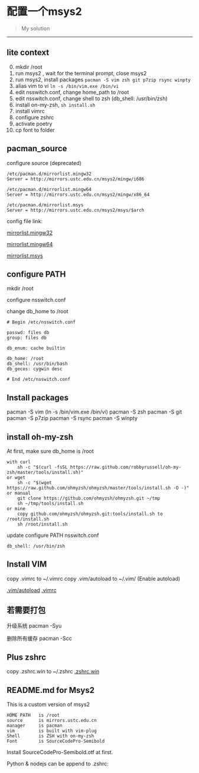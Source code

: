 # 配置一个msys2

> My solution

---

## lite context

0. mkdir /root
1. run msys2 , wait for the terminal prompt, close msys2
2. run msys2, install packages  `pacman -S vim zsh git p7zip rsync winpty`
3. alias vim to vi `ln -s /bin/vim.exe /bin/vi`
4. edit nsswitch.conf, change home_path to /root
5. edit nsswitch.conf, change shell to zsh (db_shell: /usr/bin/zsh)
6. install on-my-zsh, `sh install.sh`
7. install vimrc
8. configure zshrc
9. activate poetry
10. cp font to folder


## pacman_source

configure source (deprecated)

```shell
/etc/pacman.d/mirrorlist.mingw32
Server = http://mirrors.ustc.edu.cn/msys2/mingw/i686

/etc/pacman.d/mirrorlist.mingw64
Server = http://mirrors.ustc.edu.cn/msys2/mingw/x86_64

/etc/pacman.d/mirrorlist.msys
Server = http://mirrors.ustc.edu.cn/msys2/msys/$arch
```
config file link:

[mirrorlist.mingw32](/delta/msys64_build/root/src/mirrorlist.mingw32) 

[mirrorlist.mingw64](/delta/msys64_build/root/src/mirrorlist.mingw64) 

[mirrorlist.msys](/delta/msys64_build/root/src/mirrorlist.msys) 

## configure PATH

mkdir /root

configure nsswitch.conf

change db_home to /root

```shell
# Begin /etc/nsswitch.conf

passwd: files db
group: files db

db_enum: cache builtin

db_home: /root
db_shell: /usr/bin/bash
db_gecos: cygwin desc

# End /etc/nsswitch.conf
```

## Install packages

pacman -S vim       (ln -s /bin/vim.exe /bin/vi)
pacman -S zsh
pacman -S git
pacman -S p7zip
pacman -S rsync
pacman -S winpty

## install oh-my-zsh

At first, make sure db_home is /root
```shell
with curl
    sh -c "$(curl -fsSL https://raw.github.com/robbyrussell/oh-my-zsh/master/tools/install.sh)"
or wget
    sh -c "$(wget https://raw.github.com/ohmyzsh/ohmyzsh/master/tools/install.sh -O -)"
or manual
    git clone https://github.com/ohmyzsh/ohmyzsh.git ~/tmp
    sh ~/tmp/tools/install.sh
or mine
    copy github.com/ohmyzsh/ohmyzsh.git:tools/install.sh to /root/install.sh
    sh /root/install.sh
```

update configure PATH nsswitch.conf
```
db_shell: /usr/bin/zsh
```

## Install VIM

copy .vimrc to ~/.vimrc
copy .vim/autoload to ~/.vim/  (Enable autoload)

[.vim/autoload](/delta/vim/.vim/autoload) 
[.vimrc](/delta/vim/.vimrc)


## 若需要打包

升级系统
pacman -Syu

删除所有缓存
pacman -Scc

## Plus zshrc

copy .zshrc.win to ~/.zshrc
[.zshrc.win](/delta/vim/.vimrc)


## README.md  for  Msys2

This is a custom version of msys2

```
HOME PATH   is /root
source      is mirrors.ustc.edu.cn
manager     is pacman
vim         is built with vim-plug
Shell       is ZSH with on-my-zsh
Font        is SourceCodePro-Semibold
```

Install SourceCodePro-Semibold.otf at first.

Python & nodejs can be append to .zshrc:

